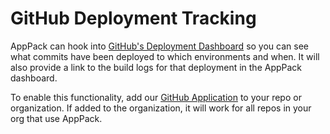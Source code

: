 # GitHub Deployment Tracking

AppPack can hook into [GitHub's Deployment Dashboard](https://docs.github.com/en/github/administering-a-repository/managing-repository-settings/viewing-deployment-activity-for-your-repository) so you can see what commits have been deployed to which environments and when. It will also provide a link to the build logs for that deployment in the AppPack dashboard.

To enable this functionality, add our [GitHub Application](https://github.com/apps/apppack-io) to your repo or organization. If added to the organization, it will work for all repos in your org that use AppPack.

